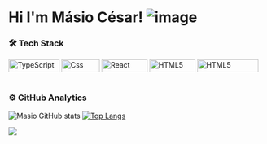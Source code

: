 # Hi I'm Másio César! ![image](https://camo.githubusercontent.com/2c8b3670d933220ae3c023fa1d568682975cce3f10799d0d3ff5ecac394b4ee8/68747470733a2f2f6d656469612e67697068792e636f6d2f6d656469612f31326f75664342304d795a31476f2f67697068792e676966)

### 🛠️ Tech Stack

<div style="display: inline_block">
  <img width="100" height="25" align="center" alt="TypeScript" src="https://img.shields.io/badge/TypeScript-007ACC?style=for-the-badge&logo=typescript&logoColor=white" />
  <img width="75" height="25" align="center" alt="Css" src="https://img.shields.io/badge/CSS-239120?&style=for-the-badge&logo=css3&logoColor=white" />
  <img width="90" height="25" align="center" alt="React" src="https://img.shields.io/badge/React-20232A?style=for-the-badge&logo=react&logoColor=61DAFB" />
  <img width="90" height="25" align="center" alt="HTML5" src="https://img.shields.io/badge/HTML5-E34F26?style=for-the-badge&logo=html5&logoColor=white" />
  <img width="120" height="25" align="center" alt="HTML5" src="https://img.shields.io/badge/Visual_Studio_Code-0078D4?style=for-the-badge&logo=visual%20studio%20code&logoColor=white" />

</div>

<br/>

### ⚙️ GitHub Analytics 
![Masio GitHub stats](https://github-readme-stats.vercel.app/api?username=MasioCesar&show_icons=true&theme=dracula)
[![Top Langs](https://github-readme-stats.vercel.app/api/top-langs/?username=MasioCesar&layout=compact)](https://github.com/MasioCesar/github-readme-stats)

<a href="https://www.linkedin.com/in/m%C3%A1sio-c%C3%A9sar-27854821a/" target="_blank"><img src="https://img.shields.io/badge/LinkedIn-0077B5?style=for-the-badge&logo=linkedin&logoColor=white" target="_blank"></img></a>
